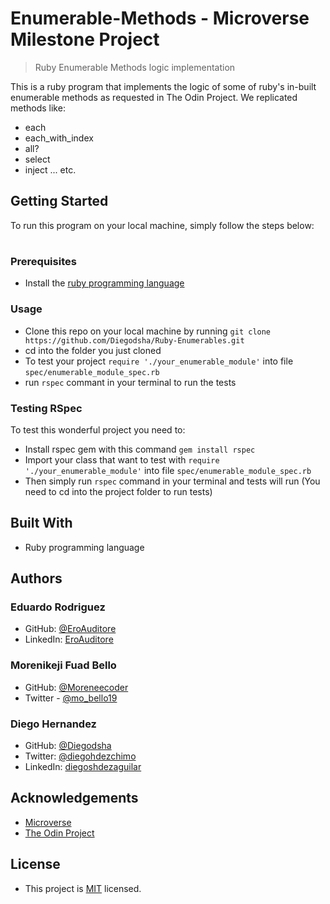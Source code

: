 # Enumerable-Methods - Microverse Milestone Project

> Ruby Enumerable Methods logic implementation

This is a ruby program that implements the logic of some of ruby's in-built enumerable methods as requested in The Odin Project.
We replicated methods like:

- each
- each_with_index
- all?
- select
- inject ... etc.

## Getting Started

To run this program on your local machine, simply follow the steps below:

#

### Prerequisites

- Install the [ruby programming language](https://www.ruby-lang.org/en/documentation/installation/)

### Usage

- Clone this repo on your local machine by running `git clone https://github.com/Diegodsha/Ruby-Enumerables.git`
- cd into the folder you just cloned
- To test your project `require './your_enumerable_module'` into file `spec/enumerable_module_spec.rb`
- run `rspec` commant in your terminal to run the tests

### Testing RSpec

To test this wonderful project you need to:

- Install rspec gem with this command `gem install rspec`
- Import your class that want to test with `require './your_enumerable_module'` into file `spec/enumerable_module_spec.rb`
- Then simply run `rspec` command in your terminal and tests will run (You need to cd into the project folder to run tests)

## Built With

- Ruby programming language

## Authors

### Eduardo Rodriguez

- GitHub: [@EroAuditore](https://github.com/EroAuditore)
- LinkedIn: [EroAuditore](https://www.linkedin.com/in/EroAuditore/)

### Morenikeji Fuad Bello

- GitHub: [@Moreneecoder](https://github.com/Moreneecoder)
- Twitter - [@mo_bello19](https://twitter.com/mo_bello19)

### Diego Hernandez

- GitHub: [@Diegodsha](https://github.com/Diegodsha)
- Twitter: [@diegohdezchimo](https://twitter.com/diegohdezchimo)
- LinkedIn: [diegoshdezaguilar](https://www.linkedin.com/in/diegoshdezaguilar/)

## Acknowledgements

- [Microverse](https://www.microverse.org)
- [The Odin Project](https://www.theodinproject.com/)

## License

- This project is [MIT](https://github.com/Diegodsha/Ruby-Enumerables/blob/feature/enums/LICENSE) licensed.
